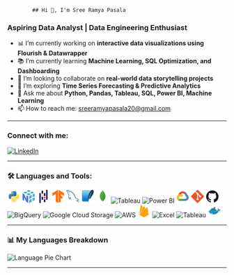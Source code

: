             ## Hi 👋, I'm Sree Ramya Pasala  
### Aspiring Data Analyst | Data Engineering Enthusiast

- 📊 I’m currently working on **interactive data visualizations using Flourish & Datawrapper**
- 📚 I’m currently learning **Machine Learning, SQL Optimization, and Dashboarding**
- 🤝 I’m looking to collaborate on **real-world data storytelling projects**
- 🧠 I’m exploring **Time Series Forecasting & Predictive Analytics**
- 💬 Ask me about **Python, Pandas, Tableau, SQL, Power BI, Machine Learning**
- 📫 How to reach me: [sreeramyapasala20@gmail.com](mailto:your.email@example.com)

---

### Connect with me:

[![LinkedIn](https://img.shields.io/badge/LinkedIn-%230077B5.svg?style=flat&logo=linkedin&logoColor=white)](https://linkedin.com/in/sree-ramya-04b1a31ba/)  

---

### 🛠️ Languages and Tools:

<p align="left">
  <img src="https://raw.githubusercontent.com/devicons/devicon/master/icons/python/python-original.svg" alt="Python" width="30"/>
  <img src="https://raw.githubusercontent.com/devicons/devicon/master/icons/numpy/numpy-original.svg" alt="NumPy" width="30"/>
  <img src="https://raw.githubusercontent.com/devicons/devicon/master/icons/pandas/pandas-original.svg" alt="Pandas" width="30"/>
  <img src="https://raw.githubusercontent.com/devicons/devicon/master/icons/tensorflow/tensorflow-original.svg" alt="TensorFlow" width="30"/>
  <img src="https://raw.githubusercontent.com/devicons/devicon/master/icons/mysql/mysql-original.svg" alt="MySQL" width="30"/>
  <img src="https://raw.githubusercontent.com/devicons/devicon/master/icons/sqlite/sqlite-original.svg" alt="SQLite" width="30"/>
  <img src="https://raw.githubusercontent.com/devicons/devicon/master/icons/mongodb/mongodb-original.svg" alt="MongoDB" width="30"/>
  <img src="https://img.shields.io/badge/Tableau-E97627?style=flat&logo=Tableau&logoColor=white" alt="Tableau" height="25"/>
  <img src="https://img.shields.io/badge/Power BI-F2C811?style=flat&logo=Power%20BI&logoColor=black" alt="Power BI" height="25"/>
  <img src="https://raw.githubusercontent.com/devicons/devicon/master/icons/googlecloud/googlecloud-original.svg" alt="GCP" width="30"/>
  <img src="https://raw.githubusercontent.com/devicons/devicon/master/icons/git/git-original.svg" alt="Git" width="30"/>
  <img src="https://raw.githubusercontent.com/devicons/devicon/master/icons/github/github-original.svg" alt="GitHub" width="30"/>
  <img src="https://img.shields.io/badge/BigQuery-4285F4?style=flat&logo=googlecloud&logoColor=white" alt="BigQuery" height="25"/>
  <img src="https://img.shields.io/badge/Cloud%20Storage-4285F4?style=flat&logo=googlecloud&logoColor=white" alt="Google Cloud Storage" height="25"/>
  <img src="https://img.shields.io/badge/AWS-232F3E?style=flat&logo=amazon-aws&logoColor=white" alt="AWS" height="25"/>
  <img src="https://raw.githubusercontent.com/devicons/devicon/master/icons/firebase/firebase-plain.svg" alt="Firebase" width="30"/>
  <img src="https://img.shields.io/badge/Microsoft%20Excel-217346?style=flat&logo=microsoftexcel&logoColor=white" alt="Excel" height="25"/>
  <img src="https://img.shields.io/badge/Tableau-E97627?style=flat&logo=Tableau&logoColor=white" alt="Tableau" height="25"/>
  <img src="https://raw.githubusercontent.com/devicons/devicon/master/icons/docker/docker-original.svg" alt="Docker" width="30"/>
  
</p>

---

### 📊 My Languages Breakdown

<img src="https://quickchart.io/chart?c={type:'doughnut',data:{labels:['Python','SQL','Tableau','C++'],datasets:[{data:[40,30,20,10]}]}}" alt="Language Pie Chart" width="300"/>

---
